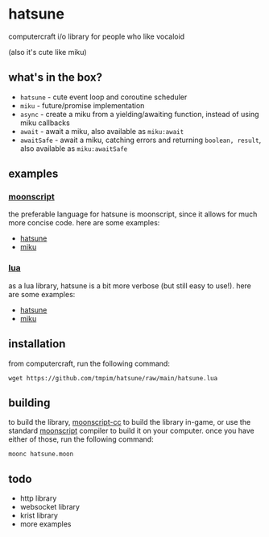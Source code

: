 # hatsune

computercraft i/o library for people who like vocaloid

(also it's cute like miku)

## what's in the box?
 - `hatsune` - cute event loop and coroutine scheduler
 - `miku` - future/promise implementation
 - `async` - create a miku from a yielding/awaiting function, instead of using miku callbacks
 - `await` - await a miku, also available as `miku:await`
 - `awaitSafe` - await a miku, catching errors and returning `boolean, result`, also available as `miku:awaitSafe`

## examples

### [moonscript](./examples/moonscript)

the preferable language for hatsune is moonscript, since it allows for much more concise code. here are some examples:

 - [hatsune](./examples/moonscript/hatsune.moon)
 - [miku](./examples/moonscript/miku.moon)

### [lua](./examples/lua)

as a lua library, hatsune is a bit more verbose (but still easy to use!). here are some examples:

 - [hatsune](./examples/lua/hatsune.lua)
 - [miku](./examples/lua/miku.lua)

## installation

from computercraft, run the following command:

```
wget https://github.com/tmpim/hatsune/raw/main/hatsune.lua
```

## building

to build the library, [moonscript-cc](https://github.com/emmachase/moonscript-cc) to build the library in-game, or use the standard [moonscript](https://moonscript.org/) compiler to build it on your computer. once you have either of those, run the following command:

```
moonc hatsune.moon
```

## todo
 - http library
 - websocket library
 - krist library
 - more examples
